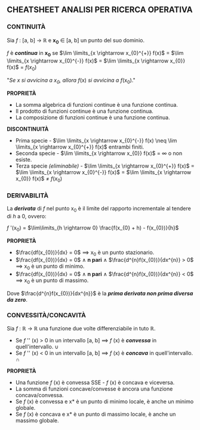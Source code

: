 ## CHEATSHEET ANALISI PER RICERCA OPERATIVA

### CONTINUITÀ

Sia *f* : \[a, b\] $\rightarrow$ $\mathbb{R}$ e **x<sub>0</sub>** $\in$ \[a, b\] un punto del suo dominio.

*f* è ***continua*** in **x<sub>0</sub>** se $\lim \limits_{x \rightarrow x_{0}^{+}} f(x)$ = $\lim \limits_{x \rightarrow x_{0}^{-}} f(x)$ = $\lim \limits_{x \rightarrow x_{0}} f(x)$ = $f(x_{0})$

"*Se x si avvicina a x<sub>0</sub>,* *allora* *f*(x) *si avvicina a* *f*(x<sub>0</sub>)."

**PROPRIETÀ**

- La somma algebrica di funzioni continue è una funzione continua.
- Il prodotto di funzioni continue è una funzione continua.
- La composizione di funzioni continue è una funzione continua.

**DISCONTINUITÀ**

- Prima specie - $\lim \limits_{x \rightarrow x_{0}^{-}} f(x) \neq \lim \limits_{x \rightarrow x_{0}^{+}} f(x)$ entrambi finiti.
- Seconda specie - $\lim \limits_{x \rightarrow x_{0}} f(x)$ = $\infty$ o non esiste.
- Terza specie *(eliminabile)* - $\lim \limits_{x \rightarrow x_{0}^{+}} f(x)$ = $\lim \limits_{x \rightarrow x_{0}^{-}} f(x)$ = $\lim \limits_{x \rightarrow x_{0}} f(x)$ $\neq$ $f(x_{0})$



### DERIVABILITÀ

La ***derivata*** di *f* nel punto x<sub>0</sub> è il limite del rapporto incrementale al tendere di *h* a 0, ovvero:

*f* '(x<sub>0</sub>) = $\lim\limits_{h \rightarrow 0} \frac{f(x_{0} + h) - f(x_{0})}{h}$

**PROPRIETÀ**

- $\frac{df(x_{0})}{dx} = 0$ $\implies$ x<sub>0</sub> è un punto stazionario.
- $\frac{df(x_{0})}{dx} = 0$ $\land$ **n pari**  $\land$ $\frac{d^{n}f(x_{0})}{dx^{n}} > 0$ $\implies$ x<sub>0</sub> è un punto di minimo.
- $\frac{df(x_{0})}{dx} = 0$ $\land$ **n pari**  $\land$ $\frac{d^{n}f(x_{0})}{dx^{n}} < 0$  $\implies$ x<sub>0</sub> è un punto di massimo.

Dove $\frac{d^{n}f(x_{0})}{dx^{n}}$ è la ***prima derivata non prima diversa da zero***.



### CONVESSITÀ/CONCAVITÀ	

Sia *f* : $\mathbb{R}$ $\rightarrow$ $\mathbb{R}$ una funzione due volte differenziabile in tuto $\mathbb{R}$.

- Se *f* '' (x) > 0 in un intervallo \[a, b\] $\implies$ *f* (x) è ***convessa*** in quell'intervallo.	$\cup$
- Se *f* '' (x) < 0 in un intervallo \[a, b\] $\implies$ *f* (x) è ***concava*** in quell'intervallo.	$\cap$

**PROPRIETÀ**

- Una funzione *f* (x) è convessa SSE - *f* (x) è concava e viceversa.
- La somma di funzioni concave/convesse è ancora una funzione concava/convessa.
- Se *f* (x) è convessa e x\* è un punto di minimo locale, è anche un minimo globale.
- Se *f* (x) è concava e x\* è un punto di massimo locale, è anche un massimo globale.